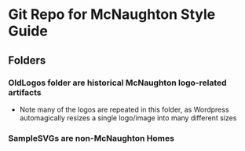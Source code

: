 # Git Repo for McNaughton Style Guide

## Folders

### OldLogos folder are historical McNaughton logo-related artifacts

- Note many of the logos are repeated in this folder, as Wordpress automagically resizes a single logo/image into many different sizes

### SampleSVGs are non-McNaughton Homes

